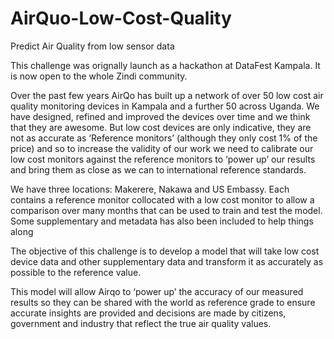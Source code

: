 # AirQuo-Low-Cost-Quality
Predict Air Quality from low sensor data

This challenge was orignally launch as a hackathon at DataFest Kampala. It is now open to the whole Zindi community.

Over the past few years AirQo has built up a network of over 50 low cost air quality monitoring devices in Kampala and a further 50 across Uganda. We have designed, refined and improved the devices over time and we think that they are awesome. But low cost devices are only indicative, they are not as accurate as ‘Reference monitors’ (although they only cost 1% of the price) and so to increase the validity of our work we need to calibrate our low cost monitors against the reference monitors to ‘power up’ our results and bring them as close as we can to international reference standards.

We have three locations: Makerere, Nakawa and US Embassy. Each contains a reference monitor collocated with a low cost monitor to allow a comparison over many months that can be used to train and test the model. Some supplementary and metadata has also been included to help things along

The objective of this challenge is to develop a model that will take low cost device data and other supplementary data and transform it as accurately as possible to the reference value.

This model will allow Airqo to ‘power up’ the accuracy of our measured results so they can be shared with the world as reference grade to ensure accurate insights are provided and decisions are made by citizens, government and industry that reflect the true air quality values.
